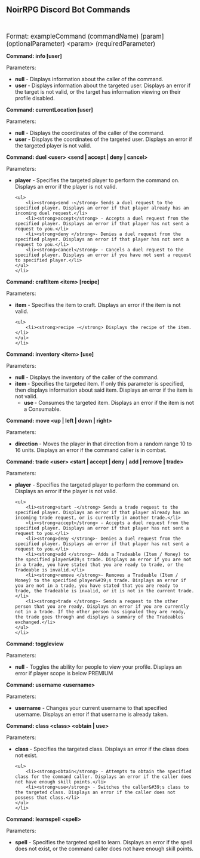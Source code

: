 <html>
<head>
	<title></title>
</head>
<body>
<h2>NoirRPG Discord Bot Commands</h2>

<p>&nbsp;</p>

<p><big>Format: exampleCommand (commandName) [param] (optionalParameter) &lt;param&gt; (requiredParameter)</big></p>

<p><strong>Command: info [user]</strong></p>

<p>Parameters:</p>

<ul>
	<li><strong>null</strong> - Displays information about the caller of the command.</li>
	<li><strong>user </strong>- Displays information about the targeted user. Displays an error if the target is not valid, or the target has information viewing on their profile disabled.</li>
</ul>

<p><strong>Command: currentLocation [user]</strong></p>

<p>Parameters:</p>

<ul>
	<li><strong>null</strong> - Displays the coordinates of the caller of the command.</li>
	<li><strong>user</strong> - Displays the coordinates of the targeted user. Displays an error if the targeted player is not valid.</li>
</ul>

<p><strong>Command: duel &lt;user&gt; &lt;send | accept | deny | cancel&gt;</strong></p>

<p>Parameters:</p>

<ul>
	<li><strong>player</strong> - Specifies the targeted player to perform the command on. Displays an error if the player is not valid.

	<ul>
		<li><strong>send -</strong> Sends a duel request to the specified player. Displays an error if that player already has an incoming duel request.</li>
		<li><strong>accept</strong> - Accepts a duel request from the specified player. Displays an error if that player has not sent a request to you.</li>
		<li><strong>deny </strong>- Denies a duel request from the specified player. Displays an error if that player has not sent a request to you.</li>
		<li><strong>cancel</strong> - Cancels a duel request to the specified player. Displays an error if you have not sent a request to specified player.</li>
	</ul>
	</li>
</ul>

<p><strong>Command: </strong><strong>craftItem &lt;item&gt; [recipe]</strong></p>

<p>Parameters:</p>

<ul>
	<li><strong>item</strong> - Specifies the item to craft. Displays an error if the item is not valid.

	<ul>
		<li><strong>recipe -</strong> Displays the recipe of the item.</li>
	</ul>
	</li>
</ul>

<p><strong>Command: inventory &lt;item&gt; [use]</strong></p>

<p>Parameters:</p>

<ul>
	<li><strong>null</strong> - Displays the inventory of the caller of the command.</li>
	<li><strong>item </strong>- Specifies the targeted item. If only this parameter is specified, then displays information about said item. Displays an error if the item is not valid.
	<ul>
		<li><strong>use </strong>- Consumes the targeted item. Displays an error if the item is not a Consumable.</li>
	</ul>
	</li>
</ul>

<p><strong>Command: move &lt;up | left | down | right&gt;</strong></p>

<p>Parameters:</p>

<ul>
	<li><strong>direction </strong>- Moves the player in that direction from a random range 10 to 16 units. Displays an error if the command caller is in combat.</li>
</ul>

<p><strong>Command: trade &lt;user&gt; &lt;start | accept | deny | add | remove | trade&gt;</strong></p>

<p>Parameters:</p>

<ul>
	<li><strong>player</strong> - Specifies the targeted player to perform the command on. Displays an error if the player is not valid.

	<ul>
		<li><strong>start -</strong> Sends a trade request to the specified player. Displays an error if that player already has an incoming trade request, or is currently in another trade.</li>
		<li><strong>accept</strong> - Accepts a duel request from the specified player. Displays an error if that player has not sent a request to you.</li>
		<li><strong>deny </strong>- Denies a duel request from the specified player. Displays an error if that player has not sent a request to you.</li>
		<li><strong>add </strong>- Adds a Tradeable (Item / Money) to the specified player&#39;s trade. Displays an error if you are not in a trade, you have stated that you are ready to trade, or the Tradeable is invalid.</li>
		<li><strong>remove </strong>- Removes a Tradeable (Item / Money) to the specified player&#39;s trade. Displays an error if you are not in a trade, you have stated that you are ready to trade, the Tradeable is invalid, or it is not in the current trade.</li>
		<li><strong>trade </strong>- Sends a request to the other person that you are ready. Displays an error if you are currently not in a trade. If the other person has signaled they are ready, the trade goes through and displays a summary of the Tradeables exchanged.</li>
	</ul>
	</li>
</ul>

<p><strong>Command: toggleview</strong></p>

<p>Parameters:</p>

<ul>
	<li><strong>null</strong> - Toggles the ability for people to view your profile. Displays an error if player scope is below PREMIUM</li>
</ul>

<p><strong>Command: username &lt;username&gt;</strong></p>

<p>Parameters:</p>

<ul>
	<li><strong>username</strong> - Changes your current username to that specified username. Displays an error if that username is already taken.</li>
</ul>

<p><strong>Command: class &lt;class&gt; &lt;obtain | use&gt;</strong></p>

<p>Parameters:</p>

<ul>
	<li><strong>class </strong>- Specifies the targeted class. Displays an error if the class does not exist.

	<ul>
		<li><strong>obtain</strong> - Attempts to obtain the specified class for the command caller. Displays an error if the caller does not have enough skill points.</li>
		<li><strong>use</strong> - Switches the caller&#39;s class to the targeted class. Displays an error if the caller does not possess that class.</li>
	</ul>
	</li>
</ul>

<p><strong>Command: learnspell &lt;spell&gt;</strong></p>

<p>Parameters:</p>

<ul>
	<li><strong>spell</strong> - Specifies the targeted spell to learn. Displays an error if the spell does not exist, or the command caller does not have enough skill points.</li>
</ul>
</body>
</html>
